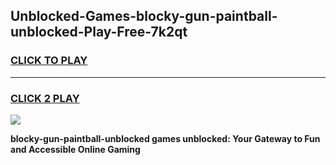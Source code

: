 
## Unblocked-Games-blocky-gun-paintball-unblocked-Play-Free-7k2qt
<h3>
<a href="https://premium76.site?title=blocky-gun-paintball-unblocked&ref=23A">CLICK TO PLAY</a></h3>
<hr>

<h3>
<a href="https://premium76.site?title=blocky-gun-paintball-unblocked&ref=23A">CLICK 2 PLAY</a>
  
</h3>

<a href="https://premium76.site?title=blocky-gun-paintball-unblocked&ref=23A"><img src="https://clearcache.store/games.png"></a>


**blocky-gun-paintball-unblocked games unblocked: Your Gateway to Fun and Accessible Online Gaming**
